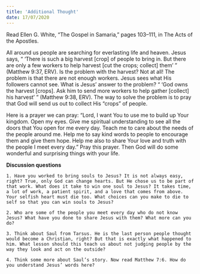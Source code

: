 ```yaml
---
title: 'Additional Thought'
date: 17/07/2020
---
```


Read Ellen G. White, “The Gospel in Samaria,” pages 103–111, in The Acts of the Apostles.

All around us people are searching for everlasting life and heaven. Jesus says, “ ‘There is such a big harvest [crop] of people to bring in. But there are only a few workers to help harvest [cut the crops; collect] them’ ” (Matthew 9:37, ERV). Is the problem with the harvest? Not at all! The problem is that there are not enough workers. Jesus sees what His followers cannot see. What is Jesus’ answer to the problem? “ ‘God owns the harvest [crops]. Ask him to send more workers to help gather [collect] his harvest’ ” (Matthew 9:38, ERV). The way to solve the problem is to pray that God will send us out to collect His “crops” of people.

Here is a prayer we can pray: “Lord, I want You to use me to build up Your kingdom. Open my eyes. Give me spiritual understanding to see all the doors that You open for me every day. Teach me to care about the needs of the people around me. Help me to say kind words to people to encourage them and give them hope. Help me also to share Your love and truth with the people I meet every day.” Pray this prayer. Then God will do some wonderful and surprising things with your life.

**Discussion questions**

`1. Have you worked to bring souls to Jesus? It is not always easy, right? True, only God can change hearts. But He chose us to be part of that work. What does it take to win one soul to Jesus? It takes time, a lot of work, a patient spirit, and a love that comes from above. Your selfish heart must die too. What choices can you make to die to self so that you can win souls to Jesus?`

`2. Who are some of the people you meet every day who do not know Jesus? What have you done to share Jesus with them? What more can you do?`

`3. Think about Saul from Tarsus. He is the last person people thought would become a Christian, right? But that is exactly what happened to him. What lesson should this teach us about not judging people by the way they look and act on the outside?`

`4. Think some more about Saul’s story. Now read Matthew 7:6. How do you understand Jesus’ words here?`
